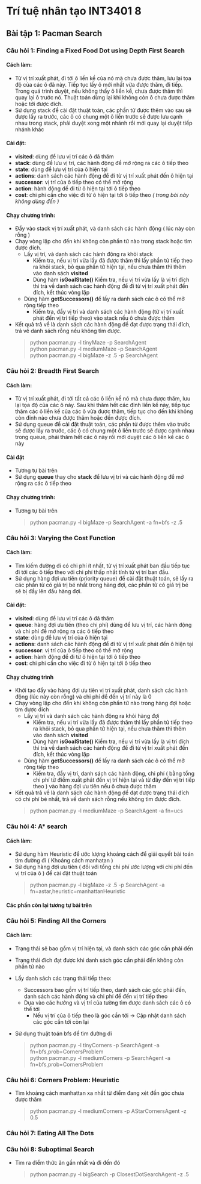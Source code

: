 # Trí tuệ nhân tạo INT3401 8


## Bài tập 1: Pacman Search

### Câu hỏi 1: Finding a Fixed Food Dot using Depth First Search
#### Cách làm:
- Từ vị trí xuất phát, đi tới ô liền kề của nó mà chưa được thăm, lưu lại tọa độ của các ô đã này. Tiếp tục lấy ô mới nhất vừa được thăm, đi tiếp. Trong quá trình duyệt, nếu không thấy ô liền kề, chưa được thăm thì quay lại ô trước nó. Thuật toán dừng lại khi không còn ô chưa được thăm hoặc tới được đích. 
- Sử dụng stack để cài đặt thuật toán, các phần tử được thêm vào sau sẽ được lấy ra trước, các ô có chung một ô liền trước sẽ được lưu cạnh nhau trong stack, phải duyệt xong một nhánh rồi mới quay lại duyệt tiếp nhánh khác 
#### Cài đặt:
- **visited**: dùng để lưu vị trí các ô đã thăm
- **stack**: dùng để lưu vị trí, các hành động để mở rộng ra các ô tiếp theo
- **state**: dùng để lưu vị trí của ô hiện tại
- **actions**: danh sách các hành động để đi từ vị trí xuất phát đến ô hiện tại
- **successor**: vị trí của ô tỉếp theo có thể mở rộng
- **action**: hành động để đi từ ô hiện tại tới ô tiếp theo
- **cost**: chi phi cần cho việc đi từ ô hiện tại tới ô tiếp theo *( trong bài này không dùng đến )*
#### Chạy chương trình:     
- Đẩy vào stack vị trí xuất phát, và danh sách các hành động ( lúc này còn rỗng )
- Chạy vòng lặp cho đến khi không còn phần tử nào trong stack hoặc tìm được đích. 
    - Lấy vị trí, và danh sách các hành động ra khỏi stack 
        - Kiểm tra, nếu vị trí vừa lấy đã được thăm thì lấy phần tử tiếp theo ra khỏi stack, bỏ qua phần tử hiện tại, nếu chưa thăm thì thêm vào danh sách **visited**
        - Dùng hàm **isGoalState()** Kiểm tra, nếu vị trí vừa lấy là vị trí đích thì trả về danh sách các hành động để đi từ vị trí xuất phát đến đích, kết thúc vòng lặp
    - Dùng hàm **getSuccessors()** để lấy ra danh sách các ô có thể mở rộng tiếp theo 
        - Kiểm tra, đẩy vị trí và danh sách các hành động (từ vị trí xuất phát đến vị trí tiếp theo) vào stack nếu ô chưa được thăm
- Kết quả trả về là danh sách các hành động để đạt được trạng thái đích, trả về danh sách rỗng nếu không tìm được.
    > python pacman.py -l tinyMaze -p SearchAgent<br>
    > python pacman.py -l mediumMaze -p SearchAgent<br>
    > python pacman.py -l bigMaze -z .5 -p SearchAgent<br>
### Câu hỏi 2: Breadth First Search
#### Cách làm:
- Từ vị trí xuất phát, đi tới tất cả các ô liền kề nó mà chưa được thăm, lưu lại tọa độ của các ô này. Sau khi thăm hết các đỉnh liền kề này, tiếp tục thăm các ô liền kề của các ô vừa được thăm, tiếp tục cho đến khi không còn đỉnh nào chưa được thăm hoặc đến được đích.
- Sử dụng queue để cài đặt thuật toán, các phần tử được thêm vào trước sẽ được lấy ra trước, các ô có chung một ô liền trước sẽ được cạnh nhau trong queue, phải thăm hết các ô này rồi mới duyệt các ô liền kề các ô này
#### Cài đặt
- Tương tự bài trên
- Sử dụng **queue** thay cho **stack** để lưu vị trí và các hành động để mở rộng ra các ô tiếp theo
#### Chạy chương trình:
- Tương tự bài trên
    > python pacman.py -l bigMaze -p SearchAgent -a fn=bfs -z .5<br>
### Câu hỏi 3: Varying the Cost Function
#### Cách làm: 
- Tìm kiếm đường đi có chi phí ít nhất, từ vị trí xuất phát ban đầu tiếp tục đi tới các ô tiếp theo với chi phí thấp nhất tính từ vị trí ban đầu.
- Sử dụng hàng đợi ưu tiên (priority queue) để cài đặt thuật toán, sẽ lấy ra các phần tử có giá trị bé nhất trong hàng đợi, các phần tử có giá trị bé sẽ bị đẩy lên đầu hàng đợi.
#### Cài đặt:
- **visited**: dùng để lưu vị trí các ô đã thăm
- **queue**: hàng đợi ưu tiên (theo chi phí) dùng để lưu vị trí, các hành động và chi phí để mở rộng ra các ô tiếp theo
- **state**: dùng để lưu vị trí của ô hiện tại
- **actions**: danh sách các hành động để đi từ vị trí xuất phát đến ô hiện tại
- **successor**: vị trí của ô tỉếp theo có thể mở rộng
- **action**: hành động để đi từ ô hiện tại tới ô tiếp theo
- **cost**: chi phi cần cho việc đi từ ô hiện tại tới ô tiếp theo   

#### Chạy chương trình 
- Khởi tạo đẩy vào hàng đợi ưu tiên vị trí xuất phát, danh sách các hành động (lúc này còn rỗng) và chi phí để đến vị trí này là 0
- Chạy vòng lặp cho đến khi không còn phần tử nào trong hàng đợi hoặc tìm được đích
    - Lấy vị trí và danh sách các hành động ra khỏi hàng đợi
        - Kiểm tra, nếu vị trí vừa lấy đã được thăm thì lấy phần tử tiếp theo ra khỏi stack, bỏ qua phần tử hiện tại, nếu chưa thăm thì thêm vào danh sách **visited**
        - Dùng hàm **isGoalState()** Kiểm tra, nếu vị trí vừa lấy là vị trí đích thì trả về danh sách các hành động để đi từ vị trí xuất phát đến đích, kết thúc vòng lặp
    - Dùng hàm **getSuccessors()** để lấy ra danh sách các ô có thể mở rộng tiếp theo 
        - Kiểm tra, đẩy vị trí, danh sách các hành động, chi phí ( bằng tổng chi phí từ điểm xuất phát đến vị trí hiện tại và từ đây đến vị trí tiếp theo ) vào hàng đợi ưu tiên nếu ô chưa được thăm
- Kết quả trả về là danh sách các hành động để đạt được trạng thái đích có chi phí bé nhất, trả về danh sách rỗng nếu không tìm được đích.
    > python pacman.py -l mediumMaze -p SearchAgent -a fn=ucs<br>
### Câu hỏi 4: A* search
#### Cách làm:
- Sử dụng hàm Heuristic để ước lượng khoảng cách để giải quyết bài toán tìm đường đi ( Khoảng cách manhatan )
- Sử dụng hàng đợi ưu tiên ( đối với tổng chi phí ước lượng với chi phí đến vị trí của ô ) để cài đặt thuật toán
    > python pacman.py -l bigMaze -z .5 -p SearchAgent -a fn=astar,heuristic=manhattanHeuristic
#### Các phần còn lại tương tự bài trên
### Câu hỏi 5: Finding All the Corners
#### Cách làm:
- Trạng thái sẽ bao gồm vị trí hiện tại, và danh sách các góc cần phải đến
- Trạng thái đích đạt được khi danh sách góc cần phải đến không còn phần tử nào
- Lấy danh sách các trạng thái tiếp theo:
    - Successors bao gồm vị trí tiếp theo, danh sách các góc phải đến, danh sách các hành động và chi phí để đến vị trí tiếp theo 
    - Dựa vào các hướng và vị trí của tường  tìm được danh sách các ô có thể tới  
        - Nếu vị trí của ô tiếp theo là góc cần tới -> Cập nhật danh sách các góc cần tới còn lại
- Sử dụng thuật toán bfs để tìm đường đi 

    > python pacman.py -l tinyCorners -p SearchAgent -a fn=bfs,prob=CornersProblem<br>
    > python pacman.py -l mediumCorners -p SearchAgent -a fn=bfs,prob=CornersProblem
### Câu hỏi 6: Corners Problem: Heuristic
- Tìm khoảng cách manhattan xa nhất từ điểm đang xét đến góc chưa được thăm
    > python pacman.py -l mediumCorners -p AStarCornersAgent -z 0.5
### Câu hỏi 7: Eating All The Dots
### Câu hỏi 8: Suboptimal Search
- Tìm ra điểm thức ăn gần nhất và đi đến đó
    > python pacman.py -l bigSearch -p ClosestDotSearchAgent -z .5 
